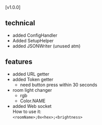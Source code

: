 [v1.0.0]

## technical
 - added ConfigHandler
 - Added SetupHelper
 - added JSONWriter (unused atm)

## features
 - added URL getter
 - added Token getter
    - need button press within 30 seconds
 - room light changer
   - rgb
   - Color.NAME
 - added Web socket<br>
   How to use it:<br>
   `<roomName>;0x<hex>;<brightness>`